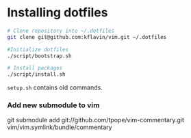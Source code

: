# Installing dotfiles

```bash
# Clone repository into ~/.dotfiles
git clone git@github.com:kflavin/vim.git ~/.dotfiles

#Initialize dotfiles
./script/bootstrap.sh

# Install packages
./script/install.sh
```

`setup.sh` contains old commands.


### Add new submodule to vim

git submodule add git://github.com/tpope/vim-commentary.git vim/vim.symlink/bundle/commentary
